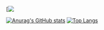 [![‎ ](https://github-readme-tech-stack.vercel.app/api/cards?title=%E2%80%8E%20&align=center&lineCount=1&theme=catppuccin_macchiato&gap=6&bg=%2324273a&badge=%231e2030&border=%236e738d&titleColor=%238bd5ca&line1=javascript,javascript,F0DB4F;typescript,typescript,007acc;go,golang,00ADD8;svelte,svelte,EB5027;)
  
  
  
[![Anurag's GitHub stats](https://github-readme-stats.vercel.app/api?username=nekoify&bg_color=24273a&text_color=cad3f5&icon_color=c6a0f6&title_color=8bd5ca&show_icons=true&include_all_commits=true&show_icons=true)](https://github.com/anuraghazra/github-readme-stats)
[![Top Langs](https://github-readme-stats.vercel.app/api/top-langs/?username=nekoify&layout=compact&bg_color=24273a&text_color=cad3f5&icon_color=c6a0f6&title_color=8bd5ca)](https://github.com/anuraghazra/github-readme-stats)
